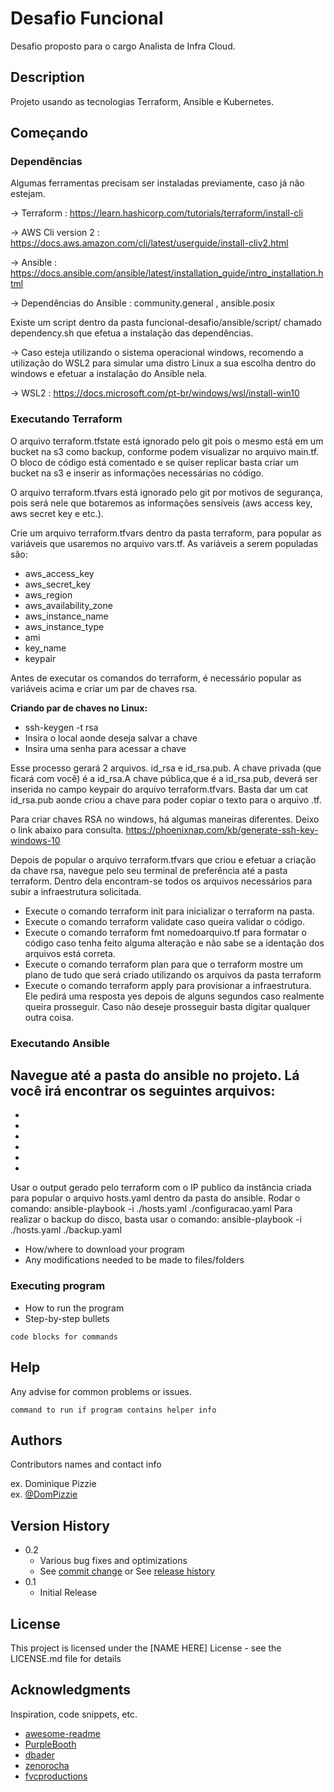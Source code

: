 # Desafio Funcional

Desafio proposto para o cargo Analista de Infra Cloud.

## Description

Projeto usando as tecnologias Terraform, Ansible e Kubernetes.

## Começando

### Dependências
Algumas ferramentas precisam ser instaladas previamente, caso já não estejam.

-> Terraform : 
https://learn.hashicorp.com/tutorials/terraform/install-cli

-> AWS Cli version 2 : 
https://docs.aws.amazon.com/cli/latest/userguide/install-cliv2.html

-> Ansible : 
https://docs.ansible.com/ansible/latest/installation_guide/intro_installation.html


-> Dependências do Ansible : 
community.general , ansible.posix

Existe um script dentro da pasta funcional-desafio/ansible/script/ chamado dependency.sh que efetua a instalação das dependências.

-> Caso esteja utilizando o sistema operacional windows, recomendo a utilização do WSL2 para simular uma distro Linux a sua escolha dentro do windows e efetuar a instalação do Ansible nela.

-> WSL2 : 
https://docs.microsoft.com/pt-br/windows/wsl/install-win10


### Executando Terraform

O arquivo terraform.tfstate está ignorado pelo git pois o mesmo está em um bucket na s3 como backup, conforme podem visualizar no arquivo main.tf. O bloco de código está comentado e se quiser replicar basta criar um bucket na s3 e inserir as informações necessárias no código.

O arquivo terraform.tfvars está ignorado pelo git por motivos de segurança, pois será nele que botaremos as informações sensíveis (aws access key, aws secret key e etc.).

Crie um arquivo terraform.tfvars dentro da pasta terraform, para popular as variáveis que usaremos no arquivo vars.tf.
As variáveis a serem populadas são:
- aws_access_key
- aws_secret_key
- aws_region
- aws_availability_zone
- aws_instance_name
- aws_instance_type
- ami
- key_name
- keypair

Antes de executar os comandos do terraform, é necessário popular as variáveis acima e criar um par de chaves rsa.

**Criando par de chaves no Linux:**
- ssh-keygen -t rsa
- Insira o local aonde deseja salvar a chave
- Insira uma senha para acessar a chave

Esse processo gerará 2 arquivos. id_rsa e id_rsa.pub. A chave privada (que ficará com você) é a id_rsa.A chave pública,que é a id_rsa.pub, deverá ser inserida no campo keypair do arquivo terraform.tfvars. Basta dar um cat id_rsa.pub aonde criou a chave para poder copiar o texto para o arquivo .tf.

Para criar chaves RSA no windows, há algumas maneiras diferentes. Deixo o link abaixo para consulta.
https://phoenixnap.com/kb/generate-ssh-key-windows-10

Depois de popular o arquivo terraform.tfvars que criou e efetuar a criação da chave rsa, navegue pelo seu terminal de preferência até a pasta terraform. Dentro dela encontram-se todos os arquivos necessários para subir a infraestrutura solicitada.

- Execute o comando terraform init para inicializar o terraform na pasta.
- Execute o comando terraform validate caso queira validar o código.
- Execute o comando terraform fmt nomedoarquivo.tf para formatar o código caso tenha feito alguma alteração e não sabe se a identação dos arquivos está correta.
- Execute o comando terraform plan para que o terraform mostre um plano de tudo que será criado utilizando os arquivos da pasta terraform
- Execute o comando terraform apply para provisionar a infraestrutura. Ele pedirá uma resposta yes depois de alguns segundos caso realmente queira prosseguir. Caso não deseje prosseguir basta digitar qualquer outra coisa. 

### Executando Ansible

Navegue até a pasta do ansible no projeto. Lá você irá encontrar os seguintes arquivos:
-
-
-
-
-
-
-

Usar o output gerado pelo terraform com o IP publico da instância criada para popular o arquivo hosts.yaml dentro da pasta do ansible.
Rodar o comando:  ansible-playbook  -i ./hosts.yaml ./configuracao.yaml
Para realizar o backup do disco, basta usar o comando:  ansible-playbook  -i ./hosts.yaml ./backup.yaml





* How/where to download your program
* Any modifications needed to be made to files/folders

### Executing program

* How to run the program
* Step-by-step bullets
```
code blocks for commands
```

## Help

Any advise for common problems or issues.
```
command to run if program contains helper info
```

## Authors

Contributors names and contact info

ex. Dominique Pizzie  
ex. [@DomPizzie](https://twitter.com/dompizzie)

## Version History

* 0.2
    * Various bug fixes and optimizations
    * See [commit change]() or See [release history]()
* 0.1
    * Initial Release

## License

This project is licensed under the [NAME HERE] License - see the LICENSE.md file for details

## Acknowledgments

Inspiration, code snippets, etc.
* [awesome-readme](https://github.com/matiassingers/awesome-readme)
* [PurpleBooth](https://gist.github.com/PurpleBooth/109311bb0361f32d87a2)
* [dbader](https://github.com/dbader/readme-template)
* [zenorocha](https://gist.github.com/zenorocha/4526327)
* [fvcproductions](https://gist.github.com/fvcproductions/1bfc2d4aecb01a834b46)
